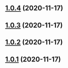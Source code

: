 ## [1.0.4](https://github.com/BJ0815/aws-tool/compare/v1.0.3...v1.0.4) (2020-11-17)



## [1.0.3](https://github.com/BJ0815/aws-tool/compare/v1.0.2...v1.0.3) (2020-11-17)



## [1.0.2](https://github.com/BJ0815/aws-tool/compare/v1.0.1...v1.0.2) (2020-11-17)



## [1.0.1](https://github.com/BJ0815/aws-tool/compare/v1.0.0...v1.0.1) (2020-11-17)



